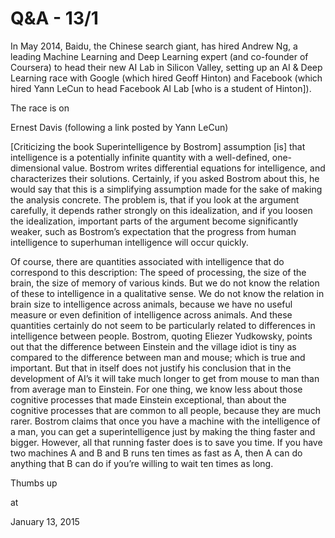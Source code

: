 # Q&A - 13/1
In May 2014, Baidu, the Chinese search giant, has hired Andrew Ng, a leading Machine Learning and Deep Learning expert (and co-founder of Coursera) to head their new AI Lab in Silicon Valley, setting up an AI & Deep Learning race with Google (which hired Geoff Hinton) and Facebook (which hired Yann LeCun to head Facebook AI Lab [who is a student of Hinton]). 

The race is on

Ernest Davis (following a link posted by Yann LeCun)

[Criticizing the book Superintelligence by Bostrom] assumption [is] that intelligence is a potentially infinite quantity with a well-defined, one-dimensional value. Bostrom writes differential equations for intelligence, and characterizes their solutions. Certainly, if you asked Bostrom about this, he would say that this is a simplifying assumption made for the sake of making the analysis concrete. The problem is, that if you look at the argument carefully, it depends rather strongly on this idealization, and if you loosen the idealization, important parts of the argument become significantly weaker, such as Bostrom’s expectation that the progress from human intelligence to superhuman intelligence will occur quickly.

Of course, there are quantities associated with intelligence that do correspond to this description: The speed of processing, the size of the brain, the size of memory of various kinds. But we do not know the relation of these to intelligence in a qualitative sense. We do not know the relation in brain size to intelligence across animals, because we have no useful measure or even definition of intelligence across animals. And these quantities certainly do not seem to be particularly related to differences in intelligence between people. Bostrom, quoting Eliezer Yudkowsky, points out that the difference between Einstein and the village idiot is tiny as compared to the difference between man and mouse; which is true and important. But that in itself does not justify his conclusion that in the development of AI’s it will take much longer to get from mouse to man than from average man to Einstein. For one thing, we know less about those cognitive processes that made Einstein exceptional, than about the cognitive processes that are common to all people, because they are much rarer. Bostrom claims that once you have a machine with the intelligence of a man, you can get a superintelligence just by making the thing faster and bigger. However, all that running faster does is to save you time. If you have two machines A and B and B runs ten times as fast as A, then A can do anything that B can do if you’re willing to wait ten times as long.

Thumbs up








at

January 13, 2015















